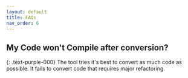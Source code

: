 ```yaml
---
layout: default
title: FAQs
nav_order: 6
---
```


## My Code won't Compile after conversion?
{: .text-purple-000}
The tool tries it's best to convert as much code as possible. It fails to convert code that requires major refactoring.